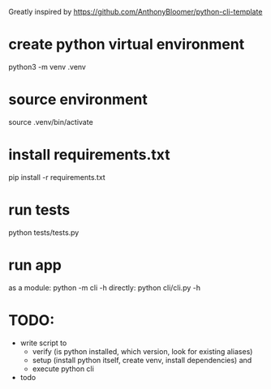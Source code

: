 Greatly inspired by https://github.com/AnthonyBloomer/python-cli-template

# create python virtual environment
python3 -m venv .venv

# source environment 
source .venv/bin/activate

# install requirements.txt
pip install -r requirements.txt

# run tests
python tests/tests.py

# run app
as a module: python -m cli -h
directly: python cli/cli.py -h

# TODO: 
- write script to 
    - verify (is python installed, which version, look for existing aliases)
    - setup (install python itself, create venv, install dependencies) and 
    - execute python cli
- todo


